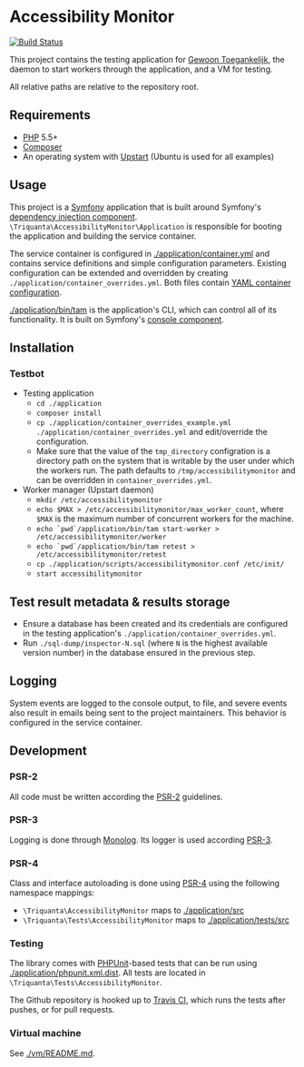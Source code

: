 # Accessibility Monitor

[![Build Status](https://travis-ci.org/KINGgemeenten/accessibilitymonitor.svg?branch=feature/rabbitmq)](https://travis-ci.org/KINGgemeenten/accessibilitymonitor)

This project contains the testing application for 
[Gewoon Toegankelijk](http://gewoontoegankelijk.nl), the daemon to start 
workers through the application, and a VM for testing.

All relative paths are relative to the repository root.

## Requirements
* [PHP](http://php.net) 5.5+
* [Composer](http://getcomposer.org)
* An operating system with [Upstart](http://upstart.ubuntu.com/) (Ubuntu is 
  used for all examples)

## Usage
This project is a [Symfony](http://symfony.com/) application that is built 
around Symfony's
[dependency injection component](http://symfony.com/doc/current/components/dependency_injection/introduction.html).
`\Triquanta\AccessibilityMonitor\Application` is responsible for booting the 
application and building the service container.

The service container is configured in
[./application/container.yml](./application/container.yml) and contains service 
definitions and simple configuration parameters. Existing configuration can be 
extended and overridden by creating `./application/container_overrides.yml`. 
Both files contain 
[YAML container configuration](http://symfony.com/doc/current/components/dependency_injection/introduction.html#setting-up-the-container-with-configuration-files). 

[./application/bin/tam](./application/bin/tam) is the application's CLI, which 
can control all of its functionality. It is built on Symfony's 
[console component](http://symfony.com/doc/current/components/console/introduction.html).

## Installation

### Testbot

* Testing application
    * `cd ./application`
    * `composer install`
    * `cp ./application/container_overrides_example.yml ./application/container_overrides.yml` 
      and edit/override the configuration.
    * Make sure that the value of the `tmp_directory` configration is a 
      directory path on the system that is writable by the user under which the 
      workers run. The path defaults to `/tmp/accessibilitymonitor` and can be 
      overridden in `container_overrides.yml`.
* Worker manager (Upstart daemon)
    * `mkdir /etc/accessibilitymonitor`
    * `echo $MAX > /etc/accessibilitymonitor/max_worker_count`, where `$MAX` is 
      the maximum number of concurrent workers for the machine.
    * `` echo `pwd`/application/bin/tam start-worker > /etc/accessibilitymonitor/worker ``
    * `` echo `pwd`/application/bin/tam retest > /etc/accessibilitymonitor/retest ``
    * `cp ./application/scripts/accessibilitymonitor.conf /etc/init/`
    * `start accessibilitymonitor`

## Test result metadata & results storage

* Ensure a database has been created and its credentials are configured in the
  testing application's `./application/container_overrides.yml`.
* Run `./sql-dump/inspector-N.sql` (where `N` is the highest available version
  number) in the database ensured in the previous step.

## Logging
System events are logged to the console output, to file, and severe events also 
result in emails being sent to the project maintainers. This behavior is 
configured in the service container.

## Development

### PSR-2
All code must be written according the [PSR-2](http://www.php-fig.org/psr/psr-2/) guidelines.

### PSR-3
Logging is done through [Monolog](https://github.com/Seldaek/monolog). Its logger is used according 
[PSR-3](http://www.php-fig.org/psr/psr-3/).

### PSR-4
Class and interface autoloading is done using
[PSR-4](http://www.php-fig.org/psr/psr-4/) using the following namespace
mappings:

* `\Triquanta\AccessibilityMonitor` maps to [./application/src](./application/src)
* `\Triquanta\Tests\AccessibilityMonitor` maps to [./application/tests/src](./application/tests/src)

### Testing
The library comes with [PHPUnit](https://phpunit.de/)-based tests that can be
run using [./application/phpunit.xml.dist](./application/phpunit.xml.dist). 
All tests are located in `\Triquanta\Tests\AccessibilityMonitor`.

The Github repository is hooked up to [Travis CI](https://travis-ci.org/KINGgemeenten/accessibilitymonitor), which runs 
the tests after pushes, or for pull requests.

### Virtual machine
See [./vm/README.md](./vm/README.md).
